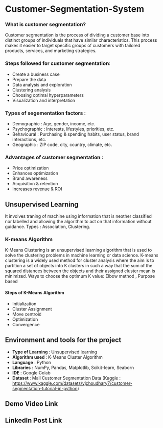 # Customer-Segmentation-System
### What is customer segmentation?
Customer segmentation is the process of dividing a customer base into distinct groups of individuals that have similar characteristics. This process makes it easier to target specific groups of customers with tailored products, services, and marketing strategies.
### Steps followed for customer segmentation:
* Create a business case
* Prepare the data
* Data analysis and exploration
* Clustering analysis
* Choosing optimal hyperparameters
* Visualization and interpretation
### Types of segementation factors :
* Demographic : Age, gender, income, etc.
* Psychographic : Interests, lifestyles, priorities, etc.
* Behavioural : Purchasing & spending habits, user status, brand interactions, etc.
* Geographic : ZIP code, city, country, climate, etc.
### Advantages of customer segmentation :
* Price optimization
* Enhances optimization
* Brand awareness
* Acquisition & retention
* Increases revenue & ROI
## Unsupervised Learning 
It involves traning of machine using information that is neother classified nor labelled and allowing the algorithm to act on that information without guidance.
Types : Association, Clustering.
### K-means Algorithm 
K-Means Clustering is an unsupervised learning algorithm that is used to solve the clustering problems in machine learning or data science. K-means clustering is a widely used method for cluster analysis where the aim is to partition a set of objects into K clusters in such a way that the sum of the squared distances between the objects and their assigned cluster mean is minimized.
Ways to choose the optimum K value: Elbow method , Purpose based
#### Steps of K-Means Algorithm
* Initialization
* Cluster Assignment
* Move centroid
* Optimization
* Convergence
## Environment and tools for the project
* **Type of Learning** : Unsupervised learning
* **Algorithm used** : K-Means Cluster Algorithm
* **Language** : Python
* **Libraries** : NumPy, Pandas, Matplotlib, Scikit-learn, Seaborn
* **IDE** : Google Colab
* **Dataset** : Mall Customer Segmentation Data (Kaggle : https://www.kaggle.com/datasets/vjchoudhary7/customer-segmentation-tutorial-in-python)
## Demo Video Link

## LinkedIn Post Link

